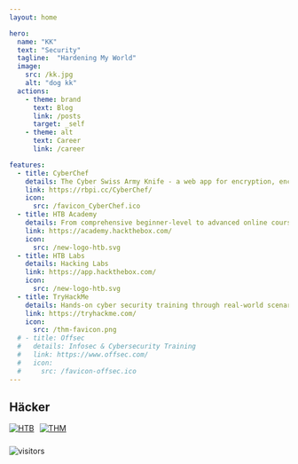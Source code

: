 ```yaml
---
layout: home

hero:
  name: "KK"
  text: "Security"
  tagline:  "Hardening My World"
  image:
    src: /kk.jpg
    alt: "dog kk"
  actions:
    - theme: brand
      text: Blog
      link: /posts
      target: _self
    - theme: alt
      text: Career
      link: /career

features:
  - title: CyberChef
    details: The Cyber Swiss Army Knife - a web app for encryption, encoding, compression and data analysis 
    link: https://rbpi.cc/CyberChef/
    icon:
      src: /favicon_CyberChef.ico
  - title: HTB Academy
    details: From comprehensive beginner-level to advanced online courses covering offensive, defensive, or general security domains.
    link: https://academy.hackthebox.com/
    icon: 
      src: /new-logo-htb.svg
  - title: HTB Labs
    details: Hacking Labs
    link: https://app.hackthebox.com/
    icon: 
      src: /new-logo-htb.svg
  - title: TryHackMe
    details: Hands-on cyber security training through real-world scenarios
    link: https://tryhackme.com/
    icon:
      src: /thm-favicon.png
  # - title: Offsec
  #   details: Infosec & Cybersecurity Training
  #   link: https://www.offsec.com/
  #   icon:
  #     src: /favicon-offsec.ico
---
```


## Häcker

<div style="display: flex; flex-wrap: wrap;">
  <a href="https://app.hackthebox.com/profile/117845">
    <img src="https://www.hackthebox.eu/badge/image/117845" alt="HTB" style="margin-bottom: 10px; margin-right: 10px;">
  </a>
  <a href="https://tryhackme.com/p/RBPi">
    <img src="https://tryhackme-badges.s3.amazonaws.com/RBPi.png" alt="THM" style="margin-bottom: 10px;">
  </a>
</div>

![visitors](https://visitor-badge.laobi.icu/badge?page_id=https://rbpi.cc)

<style>
:root {
  --vp-home-hero-name-color: transparent;
  --vp-home-hero-name-background: -webkit-linear-gradient(120deg, #bd34fe 30%, #41d1ff);

  --vp-home-hero-image-background-image: linear-gradient(-45deg, #bd34fe 50%, #47caff 50%);
  --vp-home-hero-image-filter: blur(44px);
}

@media (min-width: 640px) {
  :root {
    --vp-home-hero-image-filter: blur(56px);
  }
}

@media (min-width: 960px) {
  :root {
    --vp-home-hero-image-filter: blur(68px);
  }
}
</style>